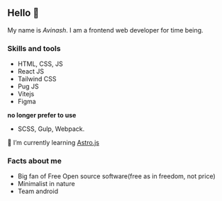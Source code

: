 ## Hello 👋

My name is _Avinash_. I am a frontend web developer for time being.

### Skills and tools

-   HTML, CSS, JS
-   React JS
-   Tailwind CSS
-   Pug JS
-   Vitejs
-   Figma

**no longer prefer to use**
- SCSS, Gulp, Webpack.

🌱 I’m currently learning [Astro.js](https://astro.build)

### Facts about me

-   Big fan of Free Open source software(free as in freedom, not price)
-   Minimalist in nature
-   Team android
